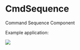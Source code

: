 # CmdSequence
Command Sequence Component

Example application:

![](C:\Users\dniklaus\Pictures\lintilla_cmdhandler_classdiagram.png)